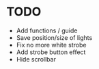 # TODO

- Add functions / guide
- Save position/size of lights
- Fix no more white strobe
- Add strobe button effect
- Hide scrollbar
